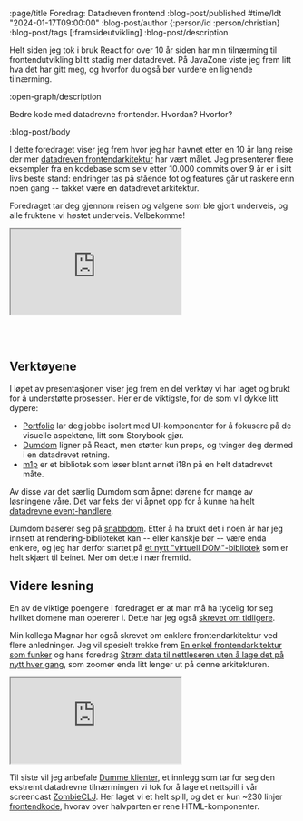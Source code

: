 :page/title Foredrag: Datadreven frontend
:blog-post/published #time/ldt "2024-01-17T09:00:00"
:blog-post/author {:person/id :person/christian}
:blog-post/tags [:framsideutvikling]
:blog-post/description

Helt siden jeg tok i bruk React for over 10 år siden har min tilnærming til
frontendutvikling blitt stadig mer datadrevet. På JavaZone viste jeg frem litt
hva det har gitt meg, og hvorfor du også bør vurdere en lignende tilnærming.

:open-graph/description

Bedre kode med datadrevne frontender. Hvordan? Hvorfor?

:blog-post/body

I dette foredraget viser jeg frem hvor jeg har havnet etter en 10 år lang reise
der mer [datadreven frontendarkitektur](https://vimeo.com/861600197) har vært
målet. Jeg presenterer flere eksempler fra en kodebase som selv etter 10.000
commits over 9 år er i sitt livs beste stand: endringer tas på stående fot og
features går ut raskere enn noen gang -- takket være en datadrevet arkitektur.

Foredraget tar deg gjennom reisen og valgene som ble gjort underveis, og alle
fruktene vi høstet underveis. Velbekomme!

<div class="video-responsive">
  <iframe class="video-responsive-item" src="https://player.vimeo.com/video/861600197?h=0084e31028&color=ff9933&portrait=0" allow="autoplay; fullscreen; picture-in-picture" allowfullscreen></iframe>
</div>

<br><br>

## Verktøyene

I løpet av presentasjonen viser jeg frem en del verktøy vi har laget og brukt
for å understøtte prosessen. Her er de viktigste, for de som vil dykke litt
dypere:

- [Portfolio](https://github.com/cjohansen/portfolio) lar deg jobbe isolert med
  UI-komponenter for å fokusere på de visuelle aspektene, litt som Storybook
  gjør.
- [Dumdom](https://github.com/cjohansen/dumdom) ligner på React, men støtter kun
  props, og tvinger deg dermed i en datadrevet retning.
- [m1p](https://github.com/cjohansen/m1p) er et bibliotek som løser blant annet
  i18n på en helt datadrevet måte.

Av disse var det særlig Dumdom som åpnet dørene for mange av løsningene våre.
Det var feks der vi åpnet opp for å kunne ha helt [datadrevne
event-handlere](https://www.kodemaker.no/blogg/2021-11-mer-mindre/).

Dumdom baserer seg på [snabbdom](https://github.com/snabbdom/snabbdom). Etter å
ha brukt det i noen år har jeg innsett at rendering-biblioteket kan -- eller
kanskje bør -- være enda enklere, og jeg har derfor startet på [et nytt
"virtuell DOM"-bibliotek](https://github.com/cjohansen/replicant) som er helt
skjært til beinet. Mer om dette i nær fremtid.

## Videre lesning

En av de viktige poengene i foredraget er at man må ha tydelig for seg hvilket
domene man opererer i. Dette har jeg også [skrevet om
tidligere](https://www.kodemaker.no/blogg/2023-01-domenemodell-frontend/).

Min kollega Magnar har også skrevet om enklere frontendarkitektur ved flere
anledninger. Jeg vil spesielt trekke frem [En enkel frontendarkitektur som
funker](https://www.kodemaker.no/blogg/2020-01-enkel-arkitektur/) og hans
foredrag [Strøm data til nettleseren uten å lage det på nytt hver
gang](https://vimeo.com/289851906), som zoomer enda litt lenger ut på denne
arkitekturen.

<div class="video-responsive">
  <iframe class="video-responsive-item" src="https://player.vimeo.com/video/289851906?h=13141ed614&color=ff9933&portrait=0" allow="autoplay; fullscreen; picture-in-picture" allowfullscreen></iframe>
</div>

Til siste vil jeg anbefale [Dumme
klienter](https://www.kodemaker.no/blogg/2023-02-22-dumme-klienter/), et innlegg
som tar for seg den ekstremt datadrevne tilnærmingen vi tok for å lage et
nettspill i vår screencast
[ZombieCLJ](https://www.kodemaker.no/blogg/2023-02-22-dumme-klienter/). Her
laget vi et helt spill, og det er kun ~230 linjer
[frontendkode](https://github.com/magnars/zombie-clj-s2/tree/main/src/zombies/client),
hvorav over halvparten er rene HTML-komponenter.
